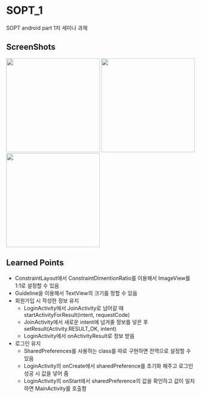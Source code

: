 # SOPT_1
SOPT android part 1차 세미나 과제

## ScreenShots
<div>
<img width="250" src="https://user-images.githubusercontent.com/50590192/79749678-9642cc00-834a-11ea-84dd-426d07b7e1c1.png">
<img width="250" src="https://user-images.githubusercontent.com/50590192/79749714-a3f85180-834a-11ea-8121-13ad31b23f51.png">
<img width="250" src="https://user-images.githubusercontent.com/50590192/79749755-b5d9f480-834a-11ea-9f01-a31f1617df85.png">
</div>

## Learned Points
* ConstraintLayout에서 ConstraintDimentionRatio를 이용해서 ImageView를 1:1로 설정할 수 있음
* Guideline을 이용해서 TextView의 크기를 정할 수 있음
* 회원가입 시 작성한 정보 유지
  - LoginActivity에서 JoinActivity로 넘어갈 때 startActivityForResult(intent, requestCode)
  - JoinActivity에서 새로운 intent에 넘겨줄 정보를 넣은 후 setResult(Activity.RESULT_OK, intent)
  - LoginActivity에서 onActivityResult로 정보 받음
* 로그인 유지
  - SharedPreferences를 사용하는 class를 따로 구현하면 전역으로 설정할 수 있음
  - LoginActivity의 onCreate에서 sharedPreference를 초기화 해주고 로그인 성공 시 값을 넣어 줌
  - LoginActivity의 onStart에서 sharedPreference의 값을 확인하고 값이 일치하면 MainActivity를 호출함

